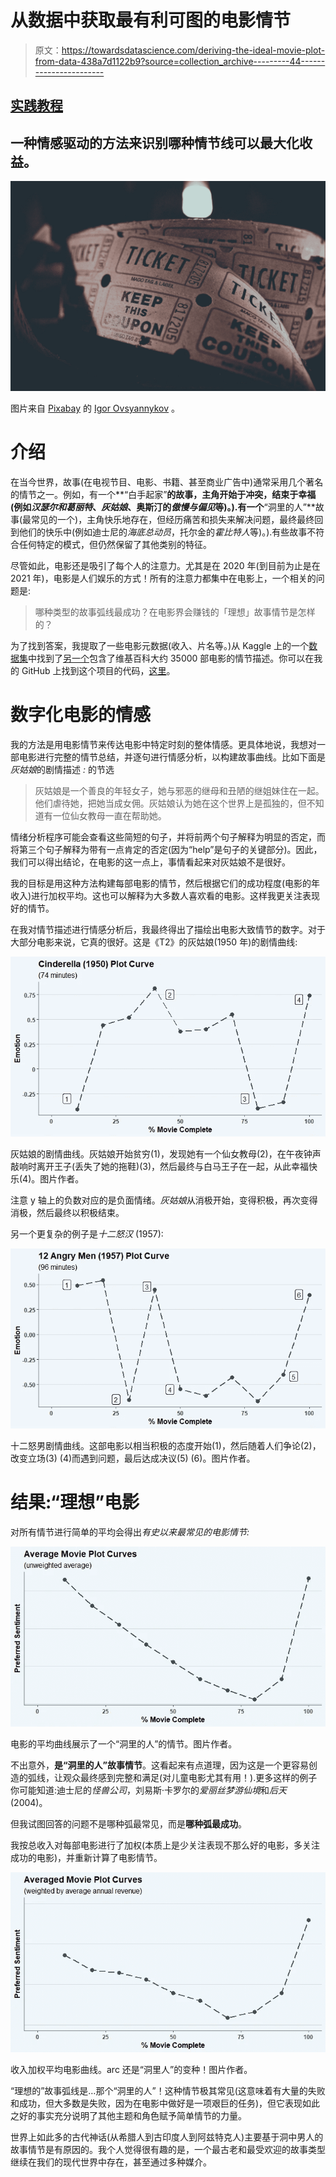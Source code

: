 # 从数据中获取最有利可图的电影情节

> 原文：<https://towardsdatascience.com/deriving-the-ideal-movie-plot-from-data-438a7d1122b9?source=collection_archive---------44----------------------->

## [实践教程](https://towardsdatascience.com/tagged/hands-on-tutorials)

## 一种情感驱动的方法来识别哪种情节线可以最大化收益。

![](img/715c21c3c402188d257c48deedf09614.png)

图片来自 [Pixabay](https://pixabay.com/?utm_source=link-attribution&utm_medium=referral&utm_campaign=image&utm_content=2974645) 的 [Igor Ovsyannykov](https://pixabay.com/users/igorovsyannykov-6222956/?utm_source=link-attribution&utm_medium=referral&utm_campaign=image&utm_content=2974645) 。

# 介绍

在当今世界，故事(在电视节目、电影、书籍、甚至商业广告中)通常采用几个著名的情节之一。例如，有一个**“白手起家”**的故事，主角开始于冲突，结束于幸福(例如*汉瑟尔和葛丽特*、*灰姑娘*、奥斯汀的*傲慢与偏见*等)。).有一个**“洞里的人”**故事(最常见的一个)，主角快乐地存在，但经历痛苦和损失来解决问题，最终最终回到他们的快乐中(例如迪士尼的*海底总动员*，托尔金的*霍比特人*等)。).有些故事不符合任何特定的模式，但仍然保留了其他类别的特征。

尽管如此，电影还是吸引了每个人的注意力。尤其是在 2020 年(到目前为止是在 2021 年)，电影是人们娱乐的方式！所有的注意力都集中在电影上，一个相关的问题是:

> 哪种类型的故事弧线最成功？在电影界会赚钱的「理想」故事情节是怎样的？

为了找到答案，我提取了一些电影元数据(收入、片名等。)从 Kaggle 上的一个[数据集](https://www.kaggle.com/rounakbanik/the-movies-dataset)中找到了[另一个](https://www.kaggle.com/jrobischon/wikipedia-movie-plots)包含了维基百科大约 35000 部电影的情节描述。你可以在我的 GitHub 上找到这个项目的代码，[这里](https://github.com/abhinavr2121/Plot_Sentiments)。

# 数字化电影的情感

我的方法是用电影情节来传达电影中特定时刻的整体情感。更具体地说，我想对一部电影进行完整的情节总结，并逐句进行情感分析，以构建故事曲线。比如下面是*灰姑娘*的剧情描述 *:* 的节选

> 灰姑娘是一个善良的年轻女子，她与邪恶的继母和丑陋的继姐妹住在一起。他们虐待她，把她当成女佣。灰姑娘认为她在这个世界上是孤独的，但不知道有一位仙女教母一直在帮助她。

情绪分析程序可能会查看这些简短的句子，并将前两个句子解释为明显的否定，而将第三个句子解释为带有一点肯定的否定(因为“help”是句子的关键部分)。因此，我们可以得出结论，在电影的这一点上，事情看起来对灰姑娘不是很好。

我的目标是用这种方法构建每部电影的情节，然后根据它们的成功程度(电影的年收入)进行加权平均。这也可以解释为大多数人喜欢看的电影。这样我更关注表现好的情节。

在我对情节描述进行情感分析后，我最终得出了描绘出电影大致情节的数字。对于大部分电影来说，它真的很好。这是《T2》的灰姑娘(1950 年)的剧情曲线:

![](img/11c174d1215a747f2ed778546e352d4e.png)

灰姑娘的剧情曲线。灰姑娘开始贫穷(1)，发现她有一个仙女教母(2)，在午夜钟声敲响时离开王子(丢失了她的拖鞋)(3)，然后最终与白马王子在一起，从此幸福快乐(4)。图片作者。

注意 y 轴上的负数对应的是负面情绪。*灰姑娘*从消极开始，变得积极，再次变得消极，然后最终以积极结束。

另一个更复杂的例子是*十二怒汉* (1957):

![](img/151ed61c4a94fec7a7b34b2280628ba3.png)

十二怒男剧情曲线。这部电影以相当积极的态度开始(1)，然后随着人们争论(2)，改变立场(3) (4)而遇到问题，最后达成决议(5) (6)。图片作者。

# 结果:“理想”电影

对所有情节进行简单的平均会得出*有史以来最常见的电影情节:*

![](img/32c9e1f3d59dcad9982a073cac5b2796.png)

电影的平均曲线展示了一个“洞里的人”的情节。图片作者。

不出意外，**是“洞里的人”故事情节**。这看起来有点道理，因为这是一个更容易创造的弧线，让观众最终感到完整和满足(对儿童电影尤其有用！).更多这样的例子你可能知道:迪士尼的*怪兽公司*，刘易斯·卡罗尔的*爱丽丝梦游仙境*和*后天* (2004)。

但我试图回答的问题不是哪种弧最常见，而是**哪种弧最成功**。

我按总收入对每部电影进行了加权(本质上是少关注表现不那么好的电影，多关注成功的电影)，并重新计算了电影情节。

![](img/eb0e9d9353da6d029d985326a89ed4d4.png)

收入加权平均电影曲线。arc 还是“洞里人”的变种！图片作者。

“理想的”故事弧线是…那个“洞里的人”！这种情节极其常见(这意味着有大量的失败和成功，但大多数是失败，因为在电影中做好是一项艰巨的任务)，但它表现如此之好的事实充分说明了其他主题和角色赋予简单情节的力量。

世界上如此多的古代神话(从希腊人到古印度人到阿兹特克人)主要基于洞中男人的故事情节是有原因的。我个人觉得很有趣的是，一个最古老和最受欢迎的故事类型继续在我们的现代世界中存在，甚至通过多种媒介。